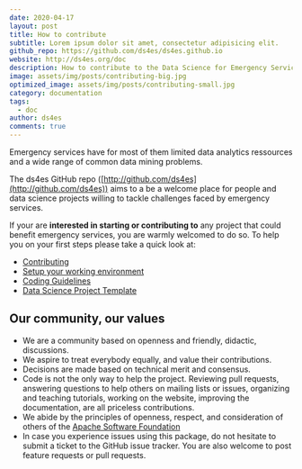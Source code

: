 ```yaml
---
date: 2020-04-17
layout: post
title: How to contribute
subtitle: Lorem ipsum dolor sit amet, consectetur adipisicing elit.
github_repo: https://github.com/ds4es/ds4es.github.io
website: http://ds4es.org/doc
description: How to contribute to the Data Science for Emergency Services initiative.
image: assets/img/posts/contributing-big.jpg
optimized_image: assets/img/posts/contributing-small.jpg
category: documentation
tags:
  - doc
author: ds4es
comments: true
---
```


Emergency services have for most of them limited data analytics ressources and a wide range of common data mining problems.

The ds4es GitHub repo ([http://github.com/ds4es](http://github.com/ds4es)) aims to a be a welcome place for people and data science projects willing to tackle challenges faced by emergency services.

If your are **interested in starting or contributing to** any project that could benefit emergency services, you are warmly welcomed to do so. To help you on your first steps please take a quick look at:

* [Contributing](https://ds4es.org/docs/index.html)
* [Setup your working environment](https://ds4es.org/docs/working_environment.html)
* [Coding Guidelines](https://ds4es.org/docs/working_environment.html)
* [Data Science Project Template](https://ds4es.org/docs/ds_project_template.html)

Our community, our values
-------------------------

* We are a community based on openness and friendly, didactic, discussions.
* We aspire to treat everybody equally, and value their contributions.
* Decisions are made based on technical merit and consensus.
* Code is not the only way to help the project. Reviewing pull requests, answering questions to help others on mailing lists or issues, organizing and teaching tutorials, working on the website, improving the documentation, are all priceless contributions.
* We abide by the principles of openness, respect, and consideration of others of the [Apache Software Foundation](https://www.apache.org/foundation/policies/conduct)
* In case you experience issues using this package, do not hesitate to submit a ticket to the GitHub issue tracker. You are also welcome to post feature requests or pull requests.












